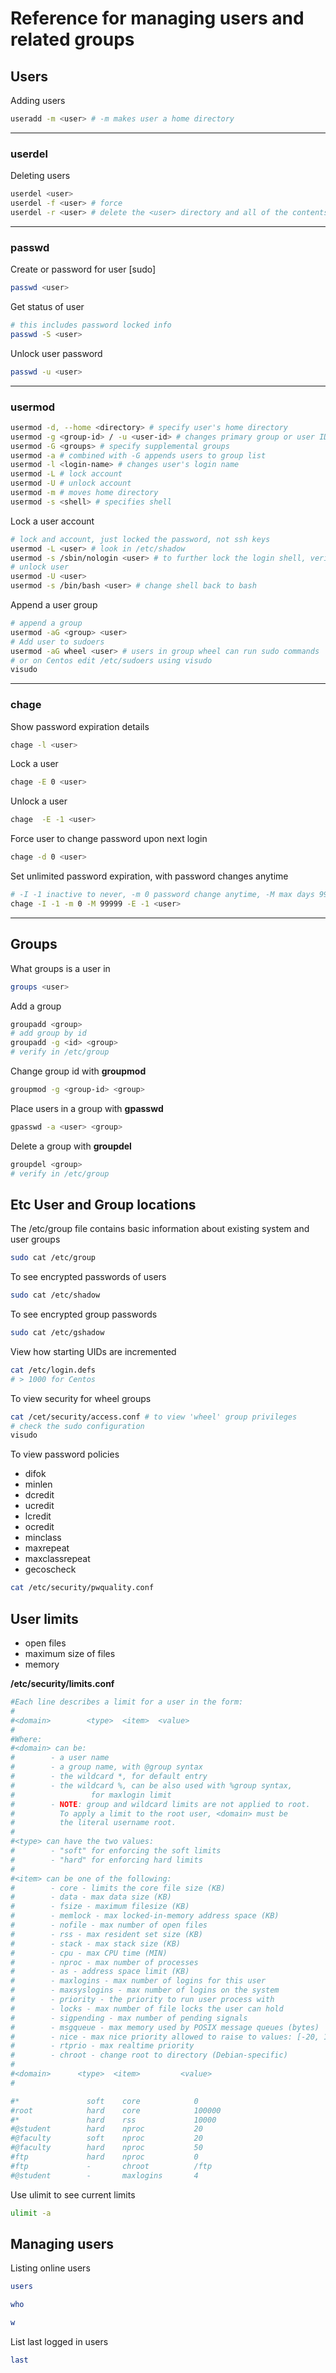 # Reference for managing users and related groups

## Users

Adding users

```sh
useradd -m <user> # -m makes user a home directory
```

---

### userdel

Deleting users

```sh
userdel <user>
userdel -f <user> # force
userdel -r <user> # delete the <user> directory and all of the contents
```

---

### passwd

Create or password for user [sudo]

```sh
passwd <user>
```

Get status of user

```sh
# this includes password locked info
passwd -S <user>
```

Unlock user password

```sh
passwd -u <user>
```

---

### usermod

```sh
usermod -d, --home <directory> # specify user's home directory
usermod -g <group-id> / -u <user-id> # changes primary group or user ID
usermod -G <groups> # specify supplemental groups
usermod -a # combined with -G appends users to group list
usermod -l <login-name> # changes user's login name
usermod -L # lock account
usermod -U # unlock account
usermod -m # moves home directory
usermod -s <shell> # specifies shell
```

Lock a user account

```sh
# lock and account, just locked the password, not ssh keys
usermod -L <user> # look in /etc/shadow
usermod -s /sbin/nologin <user> # to further lock the login shell, verify in /etc/passwd
# unlock user
usermod -U <user>
usermod -s /bin/bash <user> # change shell back to bash
```

Append a user group

```sh
# append a group
usermod -aG <group> <user>
# Add user to sudoers
usermod -aG wheel <user> # users in group wheel can run sudo commands
# or on Centos edit /etc/sudoers using visudo
visudo
```

---

### chage

Show password expiration details

```sh
chage -l <user>
```

Lock a user

```sh
chage -E 0 <user>
```

Unlock a user

```sh
chage  -E -1 <user>
```

Force user to change password upon next login

```sh
chage -d 0 <user>
```

Set unlimited password expiration, with password changes anytime

```sh
# -I -1 inactive to never, -m 0 password change anytime, -M max days 99999, -E -1 expires never
chage -I -1 -m 0 -M 99999 -E -1 <user>
```

---

## Groups

What groups is a user in

```sh
groups <user>
```

Add a group

```sh
groupadd <group>
# add group by id
groupadd -g <id> <group>
# verify in /etc/group
```

Change group id with **groupmod**

```sh
groupmod -g <group-id> <group>
```

Place users in a group with **gpasswd**

```sh
gpasswd -a <user> <group>
```

Delete a group with **groupdel**

```sh
groupdel <group>
# verify in /etc/group
```

## Etc User and Group locations

The /etc/group file contains basic information about existing system and user groups

```sh
sudo cat /etc/group
```

To see encrypted passwords of users

```sh
sudo cat /etc/shadow
```

To see encrypted group passwords

```sh
sudo cat /etc/gshadow
```

View how starting UIDs are incremented

```sh
cat /etc/login.defs
# > 1000 for Centos
```

To view security for wheel groups

```sh
cat /cet/security/access.conf # to view 'wheel' group privileges
# check the sudo configuration
visudo
```

To view password policies

- difok
- minlen
- dcredit
- ucredit
- lcredit
- ocredit
- minclass
- maxrepeat
- maxclassrepeat
- gecoscheck

```sh
cat /etc/security/pwquality.conf
```

## User limits

- open files
- maximum size of files
- memory

**/etc/security/limits.conf**

```sh
#Each line describes a limit for a user in the form:
#
#<domain>        <type>  <item>  <value>
#
#Where:
#<domain> can be:
#        - a user name
#        - a group name, with @group syntax
#        - the wildcard *, for default entry
#        - the wildcard %, can be also used with %group syntax,
#                 for maxlogin limit
#        - NOTE: group and wildcard limits are not applied to root.
#          To apply a limit to the root user, <domain> must be
#          the literal username root.
#
#<type> can have the two values:
#        - "soft" for enforcing the soft limits
#        - "hard" for enforcing hard limits
#
#<item> can be one of the following:
#        - core - limits the core file size (KB)
#        - data - max data size (KB)
#        - fsize - maximum filesize (KB)
#        - memlock - max locked-in-memory address space (KB)
#        - nofile - max number of open files
#        - rss - max resident set size (KB)
#        - stack - max stack size (KB)
#        - cpu - max CPU time (MIN)
#        - nproc - max number of processes
#        - as - address space limit (KB)
#        - maxlogins - max number of logins for this user
#        - maxsyslogins - max number of logins on the system
#        - priority - the priority to run user process with
#        - locks - max number of file locks the user can hold
#        - sigpending - max number of pending signals
#        - msgqueue - max memory used by POSIX message queues (bytes)
#        - nice - max nice priority allowed to raise to values: [-20, 19]
#        - rtprio - max realtime priority
#        - chroot - change root to directory (Debian-specific)
#
#<domain>      <type>  <item>         <value>
#

#*               soft    core            0
#root            hard    core            100000
#*               hard    rss             10000
#@student        hard    nproc           20
#@faculty        soft    nproc           20
#@faculty        hard    nproc           50
#ftp             hard    nproc           0
#ftp             -       chroot          /ftp
#@student        -       maxlogins       4
```

Use ulimit to see current limits

```sh
ulimit -a
```

## Managing users

Listing online users

```sh
users

who

w
```

List last logged in users

```sh
last
```